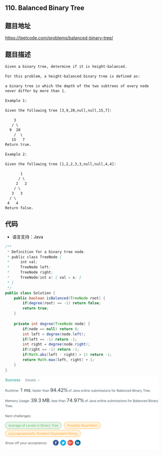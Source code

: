 ## 110. Balanced Binary Tree

## 题目地址
https://leetcode.com/problems/balanced-binary-tree/

## 题目描述
```
Given a binary tree, determine if it is height-balanced.

For this problem, a height-balanced binary tree is defined as:

a binary tree in which the depth of the two subtrees of every node never differ by more than 1.

Example 1:

Given the following tree [3,9,20,null,null,15,7]:

    3
   / \
  9  20
    /  \
   15   7
Return true.

Example 2:

Given the following tree [1,2,2,3,3,null,null,4,4]:

       1
      / \
     2   2
    / \
   3   3
  / \
 4   4
Return false.
```


## 代码
* 语言支持：Java

```java
/**
 * Definition for a binary tree node.
 * public class TreeNode {
 *     int val;
 *     TreeNode left;
 *     TreeNode right;
 *     TreeNode(int x) { val = x; }
 * }
 */
public class Solution {
    public boolean isBalanced(TreeNode root) {
        if(degree(root) == -1) return false;
        return true;
    }
	
	private int degree(TreeNode node) {
		if(node == null) return 0;
		int left = degree(node.left);
		if(left == -1) return -1;
		int right = degree(node.right);
		if(right == -1) return -1;
		if(Math.abs(left - right) > 1) return -1;
		return Math.max(left, right) + 1;
	}
}
```
![](../../static-file/problems/leetcode.com_problems_balanced-binary-tree_submissions_.png)
